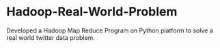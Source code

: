# Hadoop-Real-World-Problem
Developed a Hadoop Map Reduce Program on Python platform to solve a real world twitter data problem.
